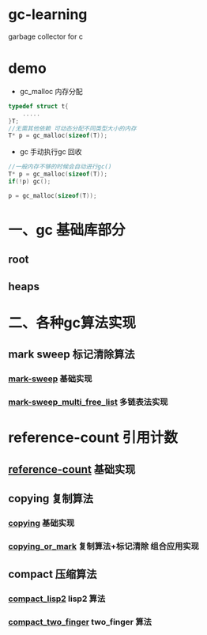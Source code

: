 # gc-learning
garbage collector  for c
# demo
- gc_malloc 内存分配
```c
typedef struct t{
    .....
}T;
//无需其他依赖 可动态分配不同类型大小的内存
T* p = gc_malloc(sizeof(T));
```
- gc   手动执行gc 回收
```c
//一般内存不够的时候会自动进行gc()
T* p = gc_malloc(sizeof(T));
if(!p) gc();

p = gc_malloc(sizeof(T));
```

# 一、gc 基础库部分
## root
## heaps

# 二、各种gc算法实现
## mark sweep 标记清除算法
### [mark-sweep](./mark-sweep) 基础实现
### [mark-sweep_multi_free_list](./mark-sweep_multi_free_list) 多链表法实现

# reference-count 引用计数
## [reference-count](./refcount) 基础实现

## copying 复制算法
### [copying](./copying) 基础实现
### [copying_or_mark](./copying_or_mark) 复制算法+标记清除 组合应用实现

## compact 压缩算法
### [compact_lisp2](./compact_lisp2) lisp2 算法
### [compact_two_finger](./compact_two_finger) two_finger 算法

